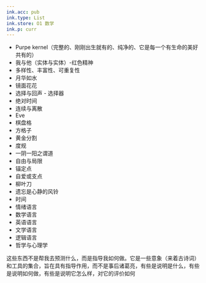 ```yaml
---
ink.acc: pub
ink.type: List
ink.store: O1 数学
ink.p: curr
---
```


- Purpe kernel（完整的、刚刚出生就有的、纯净的、它是每一个有生命的美好共有的）
- 我与他（实体与实体）-红色精神
- 多样性、丰富性、可重复性
- 月华如水
- 镜面花花
- 选择与回声 - 选择器
- 绝对时间
- 连续与离散
- Eve
- 棋盘格
- 方格子
- 黄金分割
- 度规
- 一阴一阳之谓道
- 自由与局限
- 锚定点
- 自爱或支点
- 柳叶刀
- 遗忘是心静的风铃
- 时间
- 情绪语言
- 数学语言
- 英语语言
- 文学语言
- 逻辑语言
- 哲学与心理学


这些东西不是帮我去预测什么，而是指导我如何做。它是一些意象（来着古诗词）和工具的集合，旨在具有指导作用，而不是事后诸葛亮，有些是说明是什么，有些是说明如何做，有些是说明它怎么样，对它的评价如何

